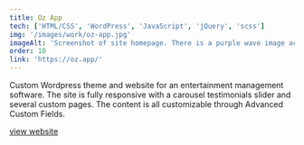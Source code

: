 ```yaml
---
title: Oz App
tech: ['HTML/CSS', 'WordPress', 'JavaScript', 'jQuery', 'scss']
img: '/images/work/oz-app.jpg'
imageAlt: 'Screenshot of site homepage. There is a purple wave image across the top.'
order: 10
link: 'https://oz.app/'
---
```


Custom Wordpress theme and website for an entertainment management software. The site is fully responsive with a carousel testimonials slider and several custom pages. The content is all customizable through Advanced Custom Fields.

[view website](https://oz.app/)
